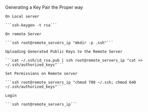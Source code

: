 Generating a Key Pair the Proper way

    On Local server

    ```ssh-keygen -t rsa```

    On remote Server

    ```ssh root@remote_servers_ip "mkdir -p .ssh"```

    Uploading Generated Public Keys to the Remote Server

    ```cat ~/.ssh/id_rsa.pub | ssh root@remote_servers_ip "cat >> ~/.ssh/authorized_keys"```

    Set Permissions on Remote server

    ```ssh root@remote_servers_ip "chmod 700 ~/.ssh; chmod 640 ~/.ssh/authorized_keys"```

    Login

    ```ssh root@remote_servers_ip```
